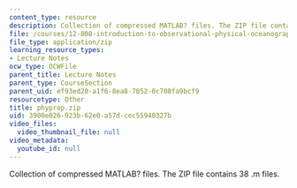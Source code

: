 ```yaml
---
content_type: resource
description: Collection of compressed MATLAB? files. The ZIP file contains 38 .m files.
file: /courses/12-808-introduction-to-observational-physical-oceanography-fall-2004/3900e026923b62e0a57dcec55940327b_phyprop.zip
file_type: application/zip
learning_resource_types:
- Lecture Notes
ocw_type: OCWFile
parent_title: Lecture Notes
parent_type: CourseSection
parent_uid: ef93ed20-a1f6-8ea8-7852-0c708fa9bcf9
resourcetype: Other
title: phyprop.zip
uid: 3900e026-923b-62e0-a57d-cec55940327b
video_files:
  video_thumbnail_file: null
video_metadata:
  youtube_id: null
---
```

Collection of compressed MATLAB? files. The ZIP file contains 38 .m files.

